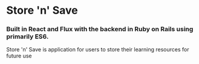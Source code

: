 # Store 'n' Save

### Built in **React** and **Flux** with the backend in **Ruby on Rails** using primarily **ES6**.

Store 'n' Save is application for users to store their learning resources for future use
